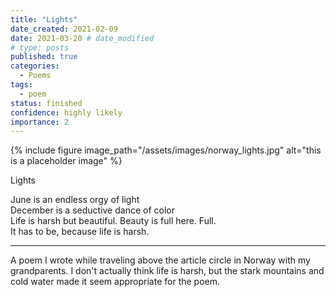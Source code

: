 ```yaml
---
title: "Lights"
date_created: 2021-02-09
date: 2021-03-20 # date_modified
# type: posts
published: true
categories:
  - Poems
tags:
  - poem
status: finished
confidence: highly likely
importance: 2
---
```

{% include figure image_path="/assets/images/norway_lights.jpg" alt="this is a placeholder image" %}


Lights

June is an endless orgy of light  
December is a seductive dance of color  
Life is harsh but beautiful. Beauty is full here. Full.  
It has to be, because life is harsh.  

---
A poem I wrote while traveling above the article circle in Norway with my grandparents. I don't actually think life is harsh, but the stark mountains and cold water made it seem appropriate for the poem.
